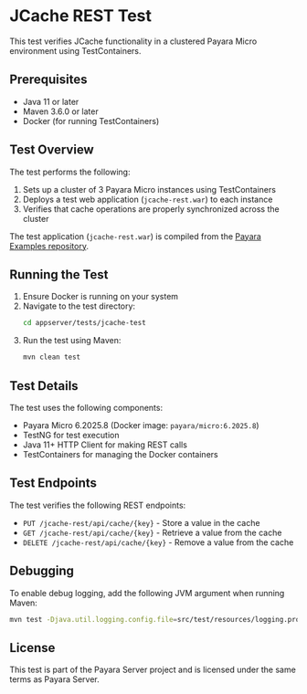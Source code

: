 # JCache REST Test

This test verifies JCache functionality in a clustered Payara Micro environment using TestContainers.

## Prerequisites

- Java 11 or later
- Maven 3.6.0 or later
- Docker (for running TestContainers)

## Test Overview

The test performs the following:
1. Sets up a cluster of 3 Payara Micro instances using TestContainers
2. Deploys a test web application (`jcache-rest.war`) to each instance
3. Verifies that cache operations are properly synchronized across the cluster

The test application (`jcache-rest.war`) is compiled from the [Payara Examples repository](https://github.com/payara/Payara-Examples/tree/main/javaee/jcache/jcache-rest).

## Running the Test

1. Ensure Docker is running on your system
2. Navigate to the test directory:
   ```bash
   cd appserver/tests/jcache-test
   ```
3. Run the test using Maven:
   ```bash
   mvn clean test
   ```

## Test Details

The test uses the following components:
- Payara Micro 6.2025.8 (Docker image: `payara/micro:6.2025.8`)
- TestNG for test execution
- Java 11+ HTTP Client for making REST calls
- TestContainers for managing the Docker containers

## Test Endpoints

The test verifies the following REST endpoints:
- `PUT /jcache-rest/api/cache/{key}` - Store a value in the cache
- `GET /jcache-rest/api/cache/{key}` - Retrieve a value from the cache
- `DELETE /jcache-rest/api/cache/{key}` - Remove a value from the cache

## Debugging

To enable debug logging, add the following JVM argument when running Maven:
```bash
mvn test -Djava.util.logging.config.file=src/test/resources/logging.properties
```

## License

This test is part of the Payara Server project and is licensed under the same terms as Payara Server.
